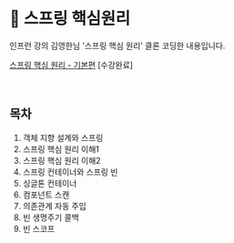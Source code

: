 # 🌱 스프링 핵심원리

인프런 강의 김영한님 '스프링 핵심 원리' 클론 코딩한 내용입니다.

[스프링 핵심 원리 - 기본편](https://www.inflearn.com/course/%EC%8A%A4%ED%94%84%EB%A7%81-%ED%95%B5%EC%8B%AC-%EC%9B%90%EB%A6%AC-%EA%B8%B0%EB%B3%B8%ED%8E%B8) [수강완료]

<br>

## 목차
1. 객체 지향 설계와 스프링
2. 스프링 핵심 원리 이해1
3. 스프링 핵심 원리 이해2
4. 스프링 컨테이너와 스프링 빈
5. 싱글톤 컨테이너
6. 컴포넌트 스캔
7. 의존관계 자동 주입
8. 빈 생명주기 콜백
9. 빈 스코프